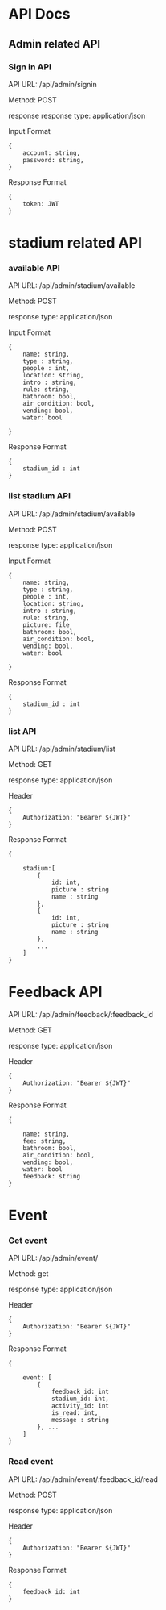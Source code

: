 # API Docs

## Admin related API

### Sign in API

API URL: /api/admin/signin

Method: POST

response response type: application/json

Input Format
```
{
    account: string,
    password: string,
}
```

Response Format 
```
{
    token: JWT
}
```

# stadium related API


### available API

API URL: /api/admin/stadium/available

Method: POST

response type: application/json

Input Format
```
{
    name: string,
    type : string,
    people : int,
    location: string,
    intro : string,
    rule: string,
    bathroom: bool,
    air_condition: bool,
    vending: bool,
    water: bool
    
}
```

Response Format 
```
{
    stadium_id : int
}
```

### list stadium API

API URL: /api/admin/stadium/available

Method: POST

response type: application/json

Input Format
```
{
    name: string,
    type : string,
    people : int,
    location: string,
    intro : string,
    rule: string,
    picture: file
    bathroom: bool,
    air_condition: bool,
    vending: bool,
    water: bool
    
}
```

Response Format 
```
{
    stadium_id : int
}
```

### list API

API URL: /api/admin/stadium/list

Method: GET

response type: application/json

Header
```
{
    Authorization: "Bearer ${JWT}"
}
```

Response Format
```
{

    stadium:[
        {
            id: int,
            picture : string
            name : string
        },
        {
            id: int,
            picture : string
            name : string
        },
        ...
    ]
}

```


# Feedback API


API URL: /api/admin/feedback/:feedback_id

Method: GET

response type: application/json

Header
```
{
    Authorization: "Bearer ${JWT}"
}
```

Response Format
```
{

    name: string,
    fee: string,
    bathroom: bool,
    air_condition: bool,
    vending: bool,
    water: bool
    feedback: string
}

```


# Event 

### Get event
API URL: /api/admin/event/

Method: get

response type: application/json

Header
```
{
    Authorization: "Bearer ${JWT}"
}
```


Response Format
```
{
   
    event: [
        {
            feedback_id: int
            stadium_id: int,
            activity_id: int
            is_read: int,
            message : string
        }, ...
    ]
}
```

### Read event

API URL: /api/admin/event/:feedback_id/read

Method: POST

response type: application/json

Header
```
{
    Authorization: "Bearer ${JWT}"
}
```

Response Format
```
{
    feedback_id: int
}
```

